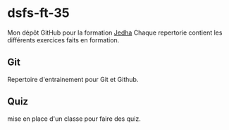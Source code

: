 # dsfs-ft-35
Mon dépôt GitHub pour la formation [Jedha](https://www.jedha.co)
Chaque repertorie contient les différents exercices faits en formation.
## Git
Repertoire d'entrainement pour Git et Github.
## Quiz
mise en place d'un classe pour faire des quiz.


